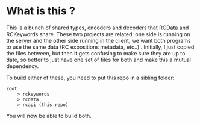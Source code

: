# What is this ?

This is a bunch of shared types, encoders and decoders that RCData and RCKeywords share.
These two projects are related: one side is running on the server and the other side running in the client, we want both programs to use the same data (RC expositions metadata, etc..) . Initially, I just copied the files between, but then it gets confusing to make sure they are up to date, so better to just have one set of files for both and make this a mutual dependency.

To build either of these, you need to put this repo in a sibling folder:

```
root 
	> rckeywords
	> rcdata
	> rcapi (this repo)
```

You will now be able to build both.

